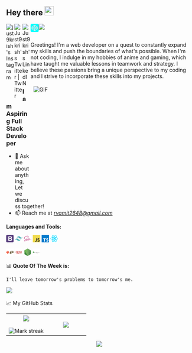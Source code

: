 <!--   [![Matrix SVG](https://raw.githubusercontent.com/rodrigograca31/rodrigograca31/master/matrix.svg)](https://www.youtube.com/watch?v=SDkAGkd4NLc)  --> 
 ## Hey there <img src="https://media.giphy.com/media/hvRJCLFzcasrR4ia7z/giphy.gif" height= "25px" width="25px">
<a href="https://www.instagram.com/ig_ryuga" target="_blank">
  <img align="left" alt="just9krish's Instagram" width="22px" src="https://upload.wikimedia.org/wikipedia/commons/thumb/e/e7/Instagram_logo_2016.svg/768px-Instagram_logo_2016.svg.png" />
</a>
<a href="https://twitter.com/rvamit2648" target="_blank">
  <img align="left" alt="Just9krish's Twitter | Twitter" width="22px" src="https://raw.githubusercontent.com/peterthehan/peterthehan/master/assets/twitter.svg" />
</a>
<a href="https://www.linkedin.com/in/amit-vishwakarma-bb54b222a/" target="_blank">
  <img align="left" alt="Just9krish's LinkedIN" width="22px" src="https://raw.githubusercontent.com/peterthehan/peterthehan/master/assets/linkedin.svg" />
</a>
<a href="https://codepen.io/Just9Krish" target="_blank">
  <img align="left" alt="Just9krish's LinkedIN" width="22px" src="https://github.com/Just9krish/Just9krish/blob/9314a8e124be4b6f8e391d3487f5a353a71ee946/icons/codepen-svgrepo-com.svg" />
</a>

<img src="https://komarev.com/ghpvc/?username=just9krish&color=blue&style=flat-square" align="left" />

<br />
<br />

Greetings! I'm a web developer on a quest to constantly expand my skills and push the boundaries of what's possible. When I'm not coding, I indulge in my hobbies of anime and gaming, which have taught me valuable lessons in teamwork and strategy. I believe these passions bring a unique perspective to my coding and I strive to incorporate these skills into my projects.
<br />

  <img align="right" style="margin-left: 10px" alt="GIF" src="https://media0.giphy.com/media/L1R1tvI9svkIWwpVYr/giphy.gif?cid=6c09b95271fd8f2e4e9701962bbcb9bd43d3f3d22690170d&rid=giphy.gif&ct=g" width="430" height="300" />

### I am Aspiring Full Stack Developer
- 💬 Ask me about anything, Let we discuss together!
- 📫 Reach me at <i>rvamit2648@gmail.com</i>

**Languages and Tools:**  

<!-- <code><img height="20" src="https://github.com/Just9krish/Just9krish/blob/0271cd96778c3ce46ad4af5054f39b18e13a85ce/icons/html-5-svgrepo-com.svg"></code> -->
<!-- <code><img height="20" src="https://github.com/Just9krish/Just9krish/blob/0271cd96778c3ce46ad4af5054f39b18e13a85ce/icons/css3-logo-svgrepo-com.svg"></code> -->
<code><img height="20" src="https://github.com/Just9krish/Just9krish/blob/0271cd96778c3ce46ad4af5054f39b18e13a85ce/icons/bootstrap-svgrepo-com.svg"></code>
<code><img height="20" src="https://github.com/Just9krish/Just9krish/blob/e5b12acdc0814cb70bd204ef97146d2aff358fee/icons/tailwindcss-icon.svg"></code>
<code><img height="20" src="https://github.com/Just9krish/Just9krish/blob/316f2fa803a75aa3d9e197d882b61eda04bb1e6f/icons/sass-svgrepo-com.svg"></code>
<code><img height="20" src="https://raw.githubusercontent.com/github/explore/80688e429a7d4ef2fca1e82350fe8e3517d3494d/topics/javascript/javascript.png"></code>
<code><img height="20" src="https://raw.githubusercontent.com/github/explore/80688e429a7d4ef2fca1e82350fe8e3517d3494d/topics/typescript/typescript.png"></code>
<code><img height="20" src="https://github.com/Just9krish/Just9krish/blob/dac33642d1b25c54567b02564a671925947dd3da/icons/reactjs-icon.png"></code>
<!-- <code><img height="20" src="https://github.com/Just9krish/Just9krish/blob/2e7b4557479cf984f21cb35a15bc21bb0005f908/icons/java-svgrepo-com.svg"></code> -->
<code><img height="20" src="https://raw.githubusercontent.com/github/explore/80688e429a7d4ef2fca1e82350fe8e3517d3494d/topics/git/git.png"></code>
<code><img height="20" src="https://github.com/Just9krish/Just9krish/blob/0271cd96778c3ce46ad4af5054f39b18e13a85ce/icons/npm-svgrepo-com%20(1).svg"></code>
<code><img height="20" src="https://raw.githubusercontent.com/github/explore/80688e429a7d4ef2fca1e82350fe8e3517d3494d/topics/nodejs/nodejs.png"></code>
<code><img height="20" src="https://raw.githubusercontent.com/github/explore/80688e429a7d4ef2fca1e82350fe8e3517d3494d/topics/mongodb/mongodb.png"></code>

📊 **Quote Of The Week is:**
<!--START_SECTION:waka-->
```text
I'll leave tomorrow's problems to tomorrow's me.
```
<!--END_SECTION:waka-->

<img src="https://user-images.githubusercontent.com/73097560/115834477-dbab4500-a447-11eb-908a-139a6edaec5c.gif"></p>

📈 My GitHub Stats

<table border="0" align="center">
<tr border="0">
<td width="50%" align="center">
  <img  align="center"  src="https://github-readme-stats.vercel.app/api?username=just9krish&theme=tokyonight&hide_border=true&show_icons=true&count_private=true" />
  <br></br>
  <img  title="🔥 Get streak stats for your profile at git.io/streak-stats" alt="Mark streak" src="https://github-readme-streak-stats.herokuapp.com/?user=just9krish&theme=tokyonight&hide_border=true" />
</td>

<td width="50%" align="center">
  <img  align="center"  src="https://github-readme-stats.anuraghazra1.vercel.app/api/top-langs/?username=just9krish&theme=tokyonight&hide_border=true&no-bg=true&no-frame=true&langs_count=10"/>
</td>
</tr>
</table>
	
<p  align="center">
<img src="https://user-images.githubusercontent.com/73097560/115834477-dbab4500-a447-11eb-908a-139a6edaec5c.gif"></p>
